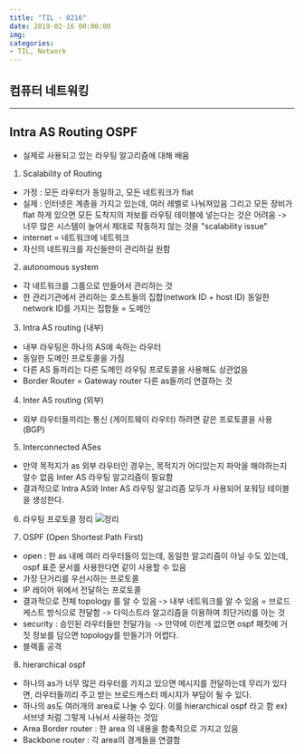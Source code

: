 ```yaml
---
title: "TIL - 0216"
date: 2019-02-16 00:00:00
img:
categories:
- TIL, Network
---
```


## 컴퓨터 네트워킹

----

## Intra AS Routing OSPF
- 실제로 사용되고 있는 라우팅 알고리즘에 대해 배움

1. Scalability of Routing
- 가정 : 모든 라우터가 동일하고, 모든 네트워크가 flat
- 실제 : 인터넷은 계층을 가지고 있는데, 여러 레벨로 나눠져있음
그리고 모든 장비가 flat 하게 있으면 모든 도착지의 저보를 라우팅 테이블에 넣는다는 것은 어려움 -> 너무 많은 시스템이 늘어서 제대로 작동하지 않는 것을 "scalability issue"
- internet = 네트워크에 네트워크
- 자신의 네트워크를 자신들만이 관리하길 원함

2. autonomous system
- 각 네트워크를 그룹으로 만들어서 관리하는 것
- 한 관리기관에서 관리하는 호스트들의 집합(network ID + host ID) 동일한 network ID를 가지는 집합들 = 도메인

3. Intra AS routing (내부)
- 내부 라우팅은 하나의 AS에 속하는 라우터
- 동일한 도메인 프로토콜을 가짐
- 다른 AS 들끼리는 다른 도메인 라우팅 프로토콜을 사용해도 상관없음
- Border Router = Gateway router 다른 as들끼리 연결하는 것

4. Inter AS routing (외부)
- 외부 라우터들끼리는 통신 (게이트웨이 라우터) 하려면 같은 프로토콜을 사용 (BGP)

5. Interconnected ASes
- 만약 목적지가 as 외부 라우터인 경우는, 목적지가 어디있는지 파악을 해야하는지 알수 없음 Inter AS 라우팅 알고리즘이 필요함
- 결과적으로 Intra AS와  Inter AS 라우팅 알고리즘 모두가 사용되어 포워딩 테이블을 생성한다.

6. 라우팅 프로토콜 정리
![정리](../Picture/nw_0216_1.png)

7. OSPF (Open Shortest Path First)
- open : 한 as 내에 여러 라우터들이 있는데, 동일한 알고리즘이 아닐 수도 있는데, ospf 표준 문서를 사용한다면 같이 사용할 수 있음
- 가장 단거리를 우선시하는 프로토콜
- IP 레이어 위에서 전달하는 프로토콜
- 결과적으로 전체 topology 를 알 수 있음 -> 내부 네트워크를 알 수 있음 = 브로드케스트 방식으로 전달함 -> 다익스트라 알고리즘을 이용하여 최단거리를 아는 것
- security : 승인된 라우터들만 전달가능 -> 만약에 이런게 없으면 ospf 패킷에 거짓 정보를 담으면 topology를 만들기가 어렵다.
- 블랙홀 공격

8. hierarchical ospf
- 하나의 as가 너무 많은 라우터를 가지고 있으면 메시지를 전달하는데 무리가 있다면, 라우터들끼리 주고 받는 브로드캐스터 메시지가 부담이 될 수 있다.
- 하나의 as도 여러개의 area로 나눌 수 있다. 이를 hierarchical ospf 라고 함 ex)서브넷 처럼 그렇게 나눠서 사용하는 것임
- Area Border router : 한 area 의 내용을 함축적으로 가지고 있음
- Backbone router : 각 area의 경계들을 연결함
